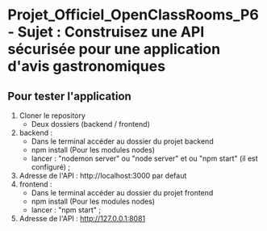 # Projet_Officiel_OpenClassRooms_P6 - Sujet : Construisez une API sécurisée pour une application d'avis gastronomiques

## Pour tester l'application
1. Cloner le repository
    - Deux dossiers (backend / frontend)
2. backend :
    - Dans le terminal accéder au dossier du projet backend
    - npm install (Pour les modules nodes)
    - lancer : "nodemon server" ou "node server" et ou "npm start" (il est configuré) ;
3. Adresse de l'API : http://localhost:3000 par defaut
4. frontend : 
    - Dans le terminal accéder au dossier du projet frontend
    - npm install (Pour les modules nodes)
    - lancer : "npm start" ;
5. Adresse de l'API : http://127.0.0.1:8081


